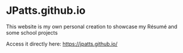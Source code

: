 # JPatts.github.io

This website is my own personal creation to showcase my Résumé and some school projects

Access it directly here: https://jpatts.github.io/
